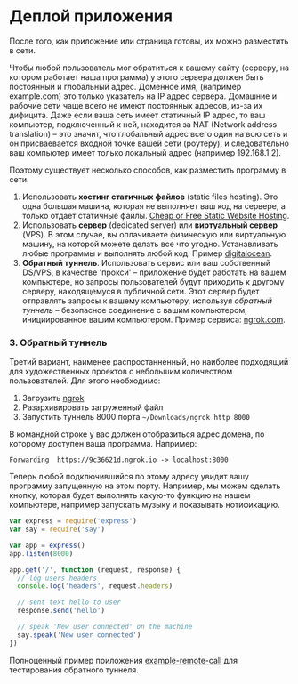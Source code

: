 # Деплой приложения

После того, как приложение или страница готовы, их можно разместить в сети.

Чтобы любой пользователь мог обратиться к вашему сайту (серверу, на котором работает наша программа) у этого сервера должен быть постоянный и глобальный адрес. Доменное имя, (например example.com) это только указатель на IP адрес сервера. Домашние и рабочие сети чаще всего не имеют постоянных адресов, из-за их дифицита. Даже если ваша сеть имеет статичный IP адрес, то ваш компьютер, подключенный к ней, находится за NAT (Network address translation) – это значит, что глобальный адрес всего один на всю сеть и он присваевается входной точке вашей сети (роутеру), и следовательно ваш компьютер имеет только локальный адрес (например 192.168.1.2).

Поэтому существует несколько способов, как разместить программу в сети.

1. Использовать __хостинг статичных файлов__ (static files hosting). Это одна большая машина, которая не выполняет ваш код на сервере, а только отдает статичные файлы. [Cheap or Free Static Website Hosting](http://alignedleft.com/resources/cheap-web-hosting).
2. Использовать __сервер__ (dedicated server) или __виртуальный сервер__ (VPS). В этом случае, вы оплачиваете физическую или виртуальную машину, на которой можете делать все что угодно. Устанавливать любые программы и выполнять любой код. Пример [digitalocean](http://digitalocean.com).
3. __Обратный туннель__. Использовать сервис или ваш собственный DS/VPS, в качестве 'прокси' – приложение будет работать на вашем компьютере, но запросы пользователей будут приходить к другому серверу, находящемуся в публичной сети. Этот сервер будет отправлять запросы к вашему компьютеру, используя _обратный туннель_ – безопасное соединение с вашим компьютером, инициированное вашим компьютером. Пример сервиса: [ngrok.com](https://ngrok.com/download).


### 3. Обратный туннель

Третий вариант, наименее распростанненный, но наиболее подходящий для художественных проектов с небольшим количеством пользователей. Для этого необходимо:

1. Загрузить [ngrok](https://ngrok.com/download)
2. Разархивировать загруженный файл
3. Запустить туннель 8000 порта `~/Downloads/ngrok http 8000`

В командной строке у вас должен отобразиться адрес домена, по которому доступен ваша программа. Например:
```
Forwarding  https://9c36621d.ngrok.io -> localhost:8000
```

Теперь любой подключившийся по этому адресу увидит вашу программу запущенную на этом порту.
Например, мы можем сделать кнопку, которая будет выполнять какую-то функцию на нашем компьютере, например запускать музыку и показывать нотификацию.

```javascript
var express = require('express')
var say = require('say')

var app = express()
app.listen(8000)

app.get('/', function (request, response) {
  // log users headers
  console.log('headers', request.headers)

  // sent text hello to user
  response.send('hello')

  // speak 'New user connected' on the machine
  say.speak('New user connected')
})
```

Полноценный пример приложения [example-remote-call](./example-remote-call) для тестирования обратного туннеля.
